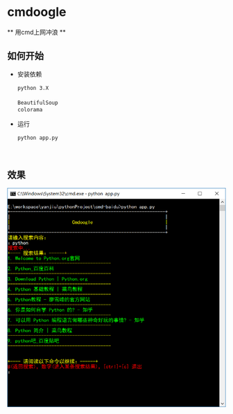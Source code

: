 # cmdoogle
** 用cmd上网冲浪 **
## 如何开始

* 安装依赖
  ```cmd
  python 3.X
  
  BeautifulSoup
  colorama
  ```
* 运行
  ```cmd
  python app.py
  ```
   
## 效果
![img](https://github.com/Jon-Millent/cmdoogle/blob/master/20171024114201.png?raw=true)
